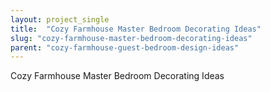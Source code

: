 ```yaml
---
layout: project_single
title:  "Cozy Farmhouse Master Bedroom Decorating Ideas"
slug: "cozy-farmhouse-master-bedroom-decorating-ideas"
parent: "cozy-farmhouse-guest-bedroom-design-ideas"
---
```

Cozy Farmhouse Master Bedroom Decorating Ideas